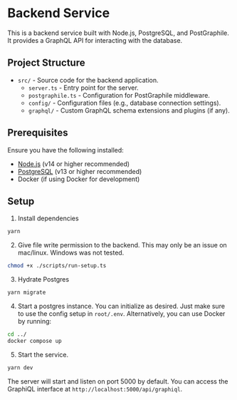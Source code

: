 # Backend Service

This is a backend service built with Node.js, PostgreSQL, and PostGraphile. It provides a GraphQL API for interacting with the database.

## Project Structure

- `src/` - Source code for the backend application.
  - `server.ts` - Entry point for the server.
  - `postgraphile.ts` - Configuration for PostGraphile middleware.
  - `config/` - Configuration files (e.g., database connection settings).
  - `graphql/` - Custom GraphQL schema extensions and plugins (if any).

## Prerequisites

Ensure you have the following installed:
- [Node.js](https://nodejs.org/) (v14 or higher recommended)
- [PostgreSQL](https://www.postgresql.org/) (v13 or higher recommended)
- Docker (if using Docker for development)

## Setup

1. Install dependencies
```bash
yarn
```
2. Give file write permission to the backend. This may only be an issue on mac/linux. Windows was not tested.
```bash
chmod +x ./scripts/run-setup.ts
```
3. Hydrate Postgres
```bash
yarn migrate
```
4. Start a postgres instance. You can initialize as desired. Just make sure to use the config setup in `root/.env`. Alternatively, you can use Docker by running:
```bash
cd ../
docker compose up
```
5. Start the service. 
```bash
yarn dev
```

The server will start and listen on port 5000 by default. You can access the GraphiQL interface at `http://localhost:5000/api/graphiql`.
